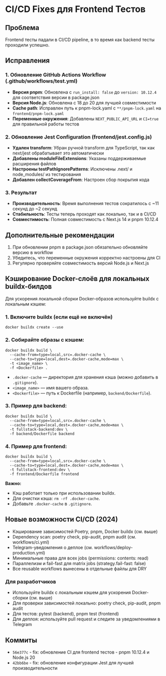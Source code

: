 # CI/CD Fixes для Frontend Тестов

## Проблема
Frontend тесты падали в CI/CD pipeline, в то время как backend тесты проходили успешно.

## Исправления

### 1. Обновление GitHub Actions Workflow (.github/workflows/test.yml)

- **Версия pnpm**: Обновлена с `run_install: false` до `version: 10.12.4` для соответствия версии в package.json
- **Версия Node.js**: Обновлена с 18 до 20 для лучшей совместимости
- **Cache path**: Исправлен путь к pnpm-lock.yaml с `**/pnpm-lock.yaml` на `frontend/pnpm-lock.yaml`
- **Переменные окружения**: Добавлены `NEXT_PUBLIC_API_URL` и `CI=true` для правильной работы тестов

### 2. Обновление Jest Configuration (frontend/jest.config.js)

- **Удален transform**: Убран ручной transform для TypeScript, так как next/jest обрабатывает это автоматически
- **Добавлены moduleFileExtensions**: Указаны поддерживаемые расширения файлов
- **Настроены testPathIgnorePatterns**: Исключены .next/ и node_modules/ из тестирования
- **Добавлен collectCoverageFrom**: Настроен сбор покрытия кода

### 3. Результат

- **Производительность**: Время выполнения тестов сократилось с ~11 секунд до ~2 секунд
- **Стабильность**: Тесты теперь проходят как локально, так и в CI/CD
- **Совместимость**: Полная совместимость с Next.js 14 и pnpm 10.12.4

## Дополнительные рекомендации

1. При обновлении pnpm в package.json обязательно обновляйте версию в workflow
2. Убедитесь, что переменные окружения корректно настроены для CI
3. Регулярно проверяйте совместимость версий Node.js и Next.js

## Кэширование Docker-слоёв для локальных buildx-билдов

Для ускорения локальной сборки Docker-образов используйте buildx с локальным кэшем:

### 1. Включите buildx (если ещё не включён)
```
docker buildx create --use
```

### 2. Собирайте образы с кэшем:
```
docker buildx build \
  --cache-from=type=local,src=.docker-cache \
  --cache-to=type=local,dest=.docker-cache,mode=max \
  -t <image_name> \
  -f <Dockerfile> .
```

- `.docker-cache` — директория для хранения кэша (можно добавить в `.gitignore`).
- `<image_name>` — имя вашего образа.
- `<Dockerfile>` — путь к Dockerfile (например, `backend/Dockerfile`).

### 3. Пример для backend:
```
docker buildx build \
  --cache-from=type=local,src=.docker-cache \
  --cache-to=type=local,dest=.docker-cache,mode=max \
  -t fullstack-backend:dev \
  -f backend/Dockerfile backend
```

### 4. Пример для frontend:
```
docker buildx build \
  --cache-from=type=local,src=.docker-cache \
  --cache-to=type=local,dest=.docker-cache,mode=max \
  -t fullstack-frontend:dev \
  -f frontend/Dockerfile frontend
```

**Важно:**
- Кэш работает только при использовании buildx.
- Для очистки кэша: `rm -rf .docker-cache`.
- Добавьте `.docker-cache` в `.gitignore`.

## Новые возможности CI/CD (2024)

- Кэширование зависимостей Poetry, pnpm, Docker buildx (см. выше)
- Dependency scan: poetry check, pip-audit, pnpm audit (см. workflows/ci.yml)
- Telegram-уведомления о деплое (см. workflows/deploy-production.yml)
- Минимальные права для всех jobs (permissions: contents: read)
- Параллелизм и fail-fast для matrix jobs (strategy.fail-fast: false)
- Все reusable workflows вынесены в отдельные файлы для DRY

### Для разработчиков
- Используйте buildx с локальным кэшем для ускорения Docker-сборки (см. выше)
- Для проверки зависимостей локально: poetry check, pip-audit, pnpm audit
- Для тестов: pytest (backend), pnpm test (frontend)
- Для деплоя: используйте pull request и следите за уведомлениями в Telegram

## Коммиты

- `56e377c` - fix: обновление CI для frontend тестов - pnpm 10.12.4 и Node.js 20
- `42bb6be` - fix: обновление конфигурации Jest для лучшей производительности
